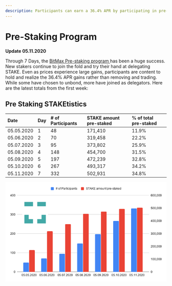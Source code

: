 ```yaml
---
description: Participants can earn a 36.4% APR by participating in pre-staking delegation
---
```


# Pre-Staking Program

**Update 05.11.2020**

Through 7 Days, the [BitMax Pre-staking program ](https://btmx.com/#/staking/details/STAKE-S)has been a huge success. New stakers continue to join the fold and try their hand at delegating STAKE. Even as prices experience large gains, participants are content to hold and realize the 36.4% APR gains rather than removing and trading. While some have chosen to unbond, more have joined as delegators. Here are the latest totals from the first week:

## Pre Staking STAKEtistics

| Date | Day | \# of Participants | STAKE amount pre-staked | % of total pre-staked |
| :--- | :--- | :--- | :--- | :--- |
| 05.05.2020 | 1 | 48 | 171,410 | 11.9% |
| 05.06.2020 | 2 | 70 | 319,458 | 22.2% |
| 05.07.2020 | 3 | 95 | 373,802 | 25.9% |
| 05.08.2020 | 4 | 148 | 454,700 | 31.5% |
| 05.09.2020 | 5 | 197 | 472,239 | 32.8% |
| 05.10.2020 | 6 | 267 | 493,317 | 34.2% |
| 05.11.2020 | 7 | 332 | 502,931  | 34.8% |

![](../../../.gitbook/assets/stake-7.png)





